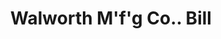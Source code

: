 ---
doi: 10.7916/D8PC4DGS
date_other: '1892'
date_other_textual: '1892'
form: printed ephemera
genre:
- Invoices
name:
- Walworth M'f'g Co.
object_in_context_url: https://biggert.cul.columbia.edu/items/view/ave_biggert_00473
subject_hierarchical_geographic:
- Boston, Massachusetts, United States
subject_name:
- Walworth M'f'g Co.
title: Walworth M'f'g Co.. Bill
sort_title: Walworth M'f'g Co.. Bill
call_number: ave_biggert_00473
coordinates:
- 42.35805555555556,-71.06361111111111
pid: ave_biggert_00473
identifiers: ave_biggert_00473
thumbnail: https://derivativo-3.library.columbia.edu/iiif/2/ldpd:344153/full/!256,256/0/native.jpg
permalink: "/biggert/ave_biggert_00473/"
layout: iiif-image-page
---